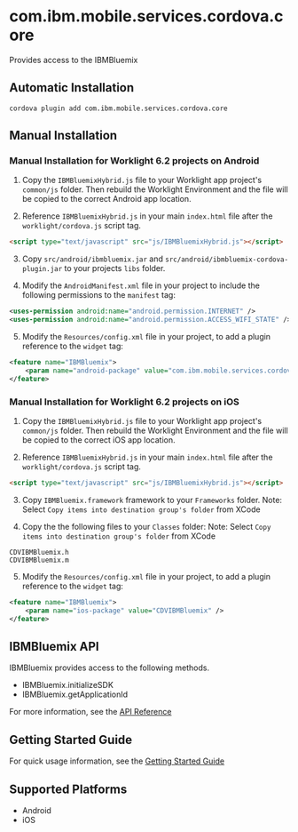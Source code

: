 # com.ibm.mobile.services.cordova.core

Provides access to the IBMBluemix

## Automatic Installation

    cordova plugin add com.ibm.mobile.services.cordova.core

## Manual Installation

### Manual Installation for Worklight 6.2 projects on Android

1) Copy the `IBMBluemixHybrid.js` file to your Worklight app project's `common/js` folder.  Then rebuild the Worklight Environment and the file will be copied to the correct Android app location.

2) Reference `IBMBluemixHybrid.js` in your main `index.html` file after the `worklight/cordova.js` script tag.

```html
<script type="text/javascript" src="js/IBMBluemixHybrid.js"></script>
```

3) Copy `src/android/ibmbluemix.jar` and `src/android/ibmbluemix-cordova-plugin.jar` to your projects `libs` folder.

4) Modify the `AndroidManifest.xml` file in your project to include the following permissions to the `manifest` tag:

```xml
<uses-permission android:name="android.permission.INTERNET" />
<uses-permission android:name="android.permission.ACCESS_WIFI_STATE" />
```

5) Modify the `Resources/config.xml` file in your project, to add a plugin reference to the `widget` tag:

```xml
<feature name="IBMBluemix">
    <param name="android-package" value="com.ibm.mobile.services.cordova.core.CDVIBMBluemix" />
</feature>
```

### Manual Installation for Worklight 6.2 projects on iOS

1) Copy the `IBMBluemixHybrid.js` file to your Worklight app project's `common/js` folder.  Then rebuild the Worklight Environment and the file will be copied to the correct iOS app location.

2) Reference `IBMBluemixHybrid.js` in your main `index.html` file after the `worklight/cordova.js` script tag.

```html
<script type="text/javascript" src="js/IBMBluemixHybrid.js"></script>
```

3) Copy `IBMBluemix.framework` framework to your `Frameworks` folder.
Note: Select `Copy items into destination group's folder` from XCode

4) Copy the the following files to your `Classes` folder:
Note: Select `Copy items into destination group's folder` from XCode

```
CDVIBMBluemix.h
CDVIBMBluemix.m
```

5) Modify the `Resources/config.xml` file in your project, to add a plugin reference to the `widget` tag:

```xml
<feature name="IBMBluemix">
    <param name="ios-package" value="CDVIBMBluemix" />
</feature>
```

## IBMBluemix API
IBMBluemix provides access to the following methods.

- IBMBluemix.initializeSDK
- IBMBluemix.getApplicationId

For more information, see the [API Reference](https://mobile.ng.bluemix.net/mbaas-api/docs/JavaScript/index.html)

## Getting Started Guide

For quick usage information, see the [Getting Started Guide](https://mbaas-gettingstarted.stage1.ng.bluemix.net/hybrid)

## Supported Platforms

- Android
- iOS
